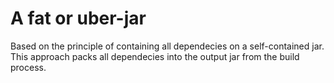 # A fat or uber-jar
Based on the principle of containing all dependecies on a self-contained jar. This approach packs all dependecies into the output jar from the build process.